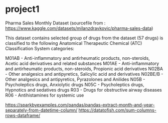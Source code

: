 # project1
Pharma Sales Monthly Dataset (sourcefile from : https://www.kaggle.com/datasets/milanzdravkovic/pharma-sales-data)


 This dataset contains selected group of drugs from the dataset (57 drugs) is classified to the following Anatomical Therapeutic Chemical (ATC) Classification System categories:

M01AB - Anti-inflammatory and antirheumatic products, non-steroids, Acetic acid derivatives and related substances
M01AE - Anti-inflammatory and antirheumatic products, non-steroids, Propionic acid derivatives
N02BA - Other analgesics and antipyretics, Salicylic acid and derivatives
N02BE/B - Other analgesics and antipyretics, Pyrazolones and Anilides
N05B - Psycholeptics drugs, Anxiolytic drugs
N05C - Psycholeptics drugs, Hypnotics and sedatives drugs
R03 - Drugs for obstructive airway diseases
R06 - Antihistamines for systemic use

https://sparkbyexamples.com/pandas/pandas-extract-month-and-year-separately-from-datetime-column/
https://datatofish.com/sum-columns-rows-dataframe/


